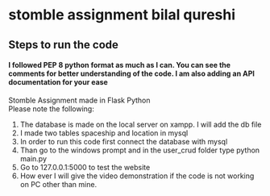 # stomble assignment bilal qureshi <br/>
 ## Steps to run the code <br/>
 #### I followed PEP 8 python format as much as I can. You can see the comments for better understanding of the code. I am also adding an API documentation for your ease
Stomble Assignment made in Flask Python <br/>
Please note the following: <br/>
1. The database is made on the local server on xampp. I will add the db file <br/>
2. I made two tables spaceship and location in mysql <br/>
3. In order to run this code first connect the database with mysql <br/>
4. Than go to the windows prompt and in the user_crud folder type python main.py <br/>
5. Go to 127.0.0.1:5000 to test the website <br/>
6. How ever I will give the video demonstration if the code is not working on PC other than mine.
